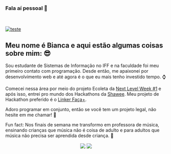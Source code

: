 


### Fala aí pessoal 👋
<br/>

[![teste](https://user-images.githubusercontent.com/37448340/87267194-5a2c8c80-c49d-11ea-95a5-993860580961.png)](https://www.linkedin.com/in/bkkater/)

## Meu nome é Bianca e aqui estão algumas coisas sobre mim: 😎

Sou estudante de Sistemas de Informação no IFF e na faculdade foi meu primeiro contato com programação. Desde então, me apaixonei por desenvolvimento web e até agora é o que eu mais tenho investido tempo. :watch:

Comecei nessa área por meio do projeto Ecoleta da [Next Level Week #1](https://blog.rocketseat.com.br/primeira-next-level-week/) e após isso, entrei pro mundo dos Hackathons da [Shawee](https://shawee.io/). Meu projeto de Hackathon preferido é o [Linker Faça+](https://github.com/bkkater/linker2.0).

Adoro programar em conjunto, então se você tem um projeto legal, não hesite em me chamar! :muscle:

Fun fact: Nos finais de semana me transformo em professora de música, ensinando crianças que música não é coisa de adulto e para adultos que música não precisa ser aprendida desde criança. 🥁


<p align="center"> 
  <img align="center" src="https://github-readme-stats.vercel.app/api?username=bkkater&show_icons=true&layout=compact" />
  <img align="center" src="https://github-readme-stats.vercel.app/api/top-langs/?username=bkkater&show_icons=true&layout=compact" />
</p>
